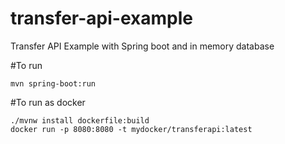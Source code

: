 # transfer-api-example
Transfer API Example with Spring boot and in memory database

#To run
```
mvn spring-boot:run
```

#To run as docker
```
./mvnw install dockerfile:build
docker run -p 8080:8080 -t mydocker/transferapi:latest
```
